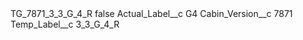 <?xml version="1.0" encoding="UTF-8"?>
<CustomMetadata xmlns="http://soap.sforce.com/2006/04/metadata" xmlns:xsi="http://www.w3.org/2001/XMLSchema-instance" xmlns:xsd="http://www.w3.org/2001/XMLSchema">
    <label>TG_7871_3_3_G_4_R</label>
    <protected>false</protected>
    <values>
        <field>Actual_Label__c</field>
        <value xsi:type="xsd:string">G4</value>
    </values>
    <values>
        <field>Cabin_Version__c</field>
        <value xsi:type="xsd:string">7871</value>
    </values>
    <values>
        <field>Temp_Label__c</field>
        <value xsi:type="xsd:string">3_3_G_4_R</value>
    </values>
</CustomMetadata>

